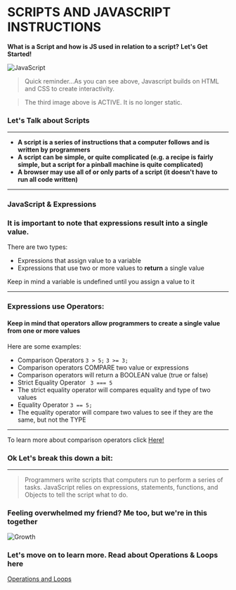 # SCRIPTS AND JAVASCRIPT INSTRUCTIONS
**What is a Script and how is JS used in relation to a script?** **Let's Get Started!**

![JavaScript](https://media.giphy.com/media/fuJPZBIIqzbt1kAYVc/giphy.gif)

> Quick reminder...As you can see above, Javascript builds on HTML and CSS to create interactivity. 

> The third image above is ACTIVE. It is no longer static.

### Let's Talk about Scripts
--------------------------

*  **A script is a series of instructions that a computer follows and is written by programmers**
*  **A script can be simple, or quite complicated (e.g. a recipe is fairly simple, but a script for a pinball machine is quite complicated)**
*  **A browser may use all of or only parts of a script (it doesn't have to run all code written)**

----------------------------------------
### JavaScript & Expressions

### It is important to note that expressions result into a single value. 
There are two types:

* Expressions that assign value to a variable
* Expressions that use two or more values to **return** a single value

Keep in mind a variable is undefined until you assign a value to it

----------------------------------
### Expressions use Operators:
#### Keep in mind that operators allow programmers to create a single value from one or more values

Here are some examples:
* Comparison Operators ``` 3 > 5; ```   ``` 3 >= 3; ```
* Comparison operators COMPARE two value or expressions
* Comparison operators will return a BOOLEAN value (true or false)
* Strict Equality Operator ``` 3 === 5```
* The strict equality operator will compares equality and type of two values
* Equality Operator ``` 3 == 5; ```
* The equality operator will compare two values to see if they are the same, but not the TYPE


------------------------------
To learn more about comparison operators click [Here!](https://www.w3schools.com/js/js_comparisons.asp)


### Ok Let's break this down a bit:
------------------------
> Programmers write scripts that computers run to perform a series of tasks.
> JavaScript relies on expressions, statements, functions, and Objects to tell the script what to do.

### Feeling overwhelmed my friend? Me too, but we're in this together

![Growth](https://media.giphy.com/media/24FVIYV226vScTh3Sn/giphy.gif)

### Let's move on to learn more. Read about Operations & Loops here

[Operations and Loops](https://rivad2.github.io/reading-notes/opsandloops.html)
